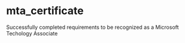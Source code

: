 # mta_certificate

Successfully completed requirements to be recognized as a Microsoft Techology Associate
